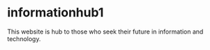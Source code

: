 # informationhub1
This website is hub to those who seek their future in information and technology.
